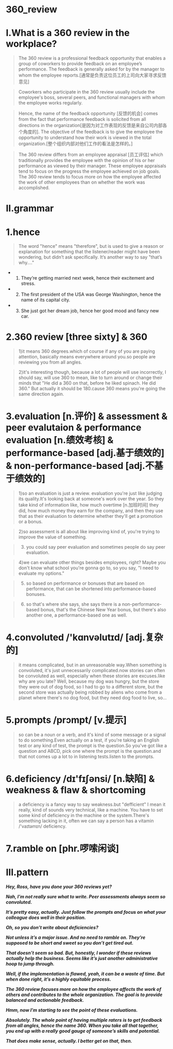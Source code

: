 # 360_review
# I.What is a 360 review in the workplace?
> The 360 review is a professional feedback opportunity that enables a group of coworkers to provide feedback on an employee’s performance. The feedback is generally asked for by the manager to whom the employee reports.[通常是负责这位员工的上司向大家寻求反馈意见]

> Coworkers who participate in the 360 review usually include the employee's boss, several peers, and functional managers with whom the employee works regularly.

> Hence, the name of the feedback opportunity [反馈的机会] comes from the fact that performance feedback is solicited from all directions in the organization[是因为对工作表现的反馈是来自公司内部各个角度的]. The objective of the feedback is to give the employee the opportunity to understand how their work is viewed in the total organization.[整个组织内部对他们工作的看法是怎样的。]

> The 360 review differs from an employee appraisal [员工评估] which traditionally provides the employee with the opinion of his or her performance as viewed by their manager. These employee appraisals tend to focus on the progress the employee achieved on job goals. The 360 review tends to focus more on how the employee affected the work of other employees than on whether the work was accomplished.

# II.grammar
# 1.hence
> The word "hence" means "therefore", but is used to give a reason or explanation for something that the listener/reader might have been wondering, but didn’t ask specifically. It’s another way to say "that’s why…."

- 1. They’re getting married next week, hence their excitement and stress. 

- 2. The first president of the USA was George Washington, hence the name of its capital city. 

- 3. She just got her dream job, hence her good mood and fancy new car. 

# 2.360 review [three sixty] & 360
> 1)it means 360 degrees.which of course if any of you are paying attention, basically means everywhere around you.so people are reviewing you from all angles.

> 2)it's interesting though, because a lot of people will use incorrectly, I should say, will use 360 to mean, like to turn around or change their minds that "He did a 360 on that, before he liked spinach. He did 360." But actually it should be 180.cause 360 means you're going the same direction again.

# 3.evaluation [n.评价] & assessment & peer evalutaion & performance evaluation [n.绩效考核] & performance-based [adj.基于绩效的] & non-performance-based [adj.不基于绩效的]
> 1)so an evaluation is just a review. evaluation you're just like judging its quality.It's looking back at someone's work over the year. So they take kind of information like, how much overtime [n.加班时间] they did, how much money they earn for the company, and then they use that as their evaluation to determine whether they'll get a promotion or a bonus.

> 2)so assessment is all about like improving kind of, you're trying to improve the value of something.

> 3) you could say peer evaluation and sometimes people do say peer evaluation.

>4)we can evaluate other things besides employees, right? Maybe you don't know what school you're gonna go to, so you say, "I need to evaluate my options."

> 5) so based on performance or bonuses that are based on performance, that can be shortened into performance-based bonuses.

> 6) so that's where she says, she says there is a non-performance-based bonus, that's the Chinese New Year bonus, but there's also another one, a performance-based one as well.

# 4.convoluted /'kɑnvəlutɪd/  [adj.复杂的]
> it means complicated, but in an unreasonable way.When something is convoluted, it's just unnecessarily complicated.now stories can often be convoluted as well, especially when these stories are excuses.like why are you late? Well, because my dog was hungry, but the store they were out of dog food, so I had to go to a different store, but the second store was actually being robbed by aliens who come from a planet where there's no dog food, but they need dog food to live, so...

# 5.prompts /prɔmpt/ [v.提示]
> so can be a noun or a verb, and it's kind of some message or a signal to do something.Even actually on a test, if you're taking an English test or any kind of test, the prompt is the question.So you've got like a question and ABCD, pick one where the prompt is the question.and that not comes up a lot to in listening tests.listen to the prompts.

# 6.deficiency /dɪ'fɪʃənsi/ [n.缺陷] & weakness & flaw & shortcoming 
> a deficiency is a fancy way to say weakness.but "defficient" I mean it really, kind of sounds very technical, like a machine. You have to set some kind of deficiency in the machine or the system.There's something lacking in it, often we can say a person has a vitamin /'vaɪtəmɪn/ deficiency.

# 7.ramble on [phr.啰嗦闲谈]
> 


















# III.pattern
***Hey, Ross, have you done your 360 reviews yet?***

***Nah, I’m not really sure what to write. Peer assessments always seem so convoluted.***

***It’s pretty easy, actually. Just follow the prompts and focus on what your colleague does well in their position.***

***Oh, so you don’t write about deficiencies?***

***Not unless it’s a major issue. And no need to ramble on. They’re supposed to be short and sweet so you don’t get tired out.***

***That doesn’t seem so bad. But, honestly, I wonder if these reviews actually help the business. Seems like it’s just another administrative hoop to jump through.***

***Well, if the implementation is flawed, yeah, it can be a waste of time. But when done right, it’s a highly equitable process.***

***The 360 review focuses more on how the employee affects the work of others and contributes to the whole organization. The goal is to provide balanced and actionable feedback.***

***Hmm, now I’m starting to see the point of these evaluations.***

***Absolutely. The whole point of having multiple raters is to get feedback from all angles, hence the name 360. When you take all that together, you end up with a really good gauge of someone’s skills and potential.***

***That does make sense, actually. I better get on that, then.***








